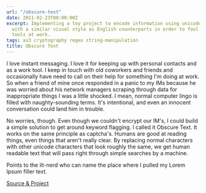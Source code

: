 ```yaml
---
url: "/obscure-text"
date: 2011-02-23T00:00:00Z
excerpt: Implementing a toy project to encode information using unicode characters
  with a similar visual style as English counterparts in order to fool basic net monitoring
  tools at work.
tags: as3 cryptography regex string-manipulation
title: Obscure Text
---
```


<amp-img width="493" height="72" layout="responsive" src="//labs.tomasino.org/assets/images/obscuretext.jpg" alt="Obscure Text"></amp-img>

I love instant messaging. I love it for keeping up with personal
contacts and as a work tool. I keep in touch with old coworkers and
friends and occasionally have need to call on their help for something
I'm doing at work. So when a friend of mine once responded in a panic to
my IMs because he was worried about his network managers scraping
through data for inappropriate things I was a little shocked. I mean,
normal computer lingo is filled with naughty-sounding terms. It's
intentional, and even an innocent conversation could land him in
trouble.

No worries, though. Even though we couldn't encrypt our IM's, I could
build a simple solution to get around keyword flagging. I called it
Obscure Text. It works on the same principle as captcha's. Humans are
good at reading things, even things that aren't really clear. By
replacing normal characters with other unicode characters that look
roughly the same, we get human readable text that will pass right
through simple searches by a machine.

Points to the lit-nerd who can name the place where I pulled my Lorem
Ipsum filler text.

[Source & Project][]


  [Source & Project]: //github.com/jamestomasino/obscuretext/
    "Source & Project"
